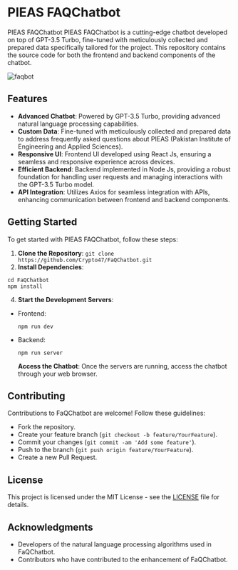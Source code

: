 # 
# PIEAS FAQChatbot


PIEAS FAQChatbot
PIEAS FAQChatbot is a cutting-edge chatbot developed on top of GPT-3.5 Turbo, fine-tuned with meticulously collected and prepared data specifically tailored for the project. This repository contains the source code for both the frontend and backend components of the chatbot.


![faqbot](https://github.com/Crypto47/FaQChatbot/assets/61820693/54c10cae-293c-4775-b14f-8ab4832092bf)




## Features

- **Advanced Chatbot**: Powered by GPT-3.5 Turbo, providing advanced natural language processing capabilities.
- **Custom Data**: Fine-tuned with meticulously collected and prepared data to address frequently asked questions about PIEAS (Pakistan Institute of Engineering and Applied Sciences).
- **Responsive UI**: Frontend UI developed using React Js, ensuring a seamless and responsive experience across devices.
- **Efficient Backend**: Backend implemented in Node Js, providing a robust foundation for handling user requests and managing interactions with the GPT-3.5 Turbo model.
- **API Integration**: Utilizes Axios for seamless integration with APIs, enhancing communication between frontend and backend components.

## Getting Started

To get started with PIEAS FAQChatbot, follow these steps:

1. **Clone the Repository**:
```git clone https://github.com/Crypto47/FaQChatbot.git```
2.  **Install Dependencies**:
```
cd FaQChatbot
npm install
```
4.  **Start the Development Servers**:
- Frontend: 
  ```
  npm run dev
  ```
- Backend: 
  ```
  npm run server
  ```
  **Access the Chatbot**: 
Once the servers are running, access the chatbot through your web browser.



## Contributing

Contributions to FaQChatbot are welcome! Follow these guidelines:
- Fork the repository.
- Create your feature branch (`git checkout -b feature/YourFeature`).
- Commit your changes (`git commit -am 'Add some feature'`).
- Push to the branch (`git push origin feature/YourFeature`).
- Create a new Pull Request.

## License

This project is licensed under the MIT License - see the [LICENSE](LICENSE) file for details.

## Acknowledgments

- Developers of the natural language processing algorithms used in FaQChatbot.
- Contributors who have contributed to the enhancement of FaQChatbot.
